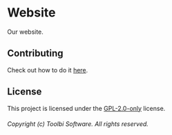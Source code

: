 # Website

Our website.

## Contributing

Check out how to do it [here](https://github.com/toolbisoftware/website/blob/main/CONTRIBUTING.md).

## License

This project is licensed under the [GPL-2.0-only](https://github.com/toolbisoftware/website/blob/main/LICENSE) license.

###### Copyright (c) Toolbi Software. All rights reserved.
